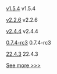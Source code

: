 
[v1.5.4](https://github.com/hyperledger/fabric-ca/releases/tag/v1.5.4) v1.5.4

[v2.2.6](https://github.com/hyperledger/fabric/releases/tag/v2.2.6) v2.2.6

[v2.4.4](https://github.com/hyperledger/fabric/releases/tag/v2.4.4) v2.4.4

[0.7.4-rc3](https://github.com/hyperledger/aries-cloudagent-python/releases/tag/0.7.4-rc3) 0.7.4-rc3

[22.4.3](https://github.com/hyperledger/besu/releases/tag/22.4.3) 22.4.3


[See more >>>](https://start-here.hyperledger.org/releases)
